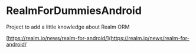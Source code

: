 # RealmForDummiesAndroid

Project to add a little knowledge about Realm ORM

[https://realm.io/news/realm-for-android/](https://realm.io/news/realm-for-android/
